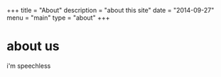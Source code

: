 +++
title = "About"
description = "about this site"
date = "2014-09-27"
menu = "main"
type = "about"
+++

# about us

i'm speechless